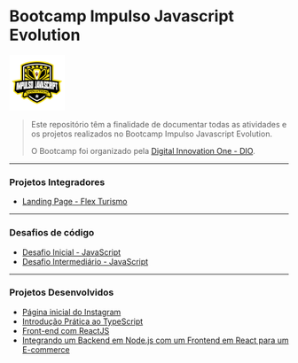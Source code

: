 # Bootcamp Impulso Javascript Evolution 

<img src="imagens/logo-bootcamp.png" style="width:100px;"/>

> Este repositório têm a finalidade de documentar todas as atividades e os projetos realizados no Bootcamp Impulso Javascript Evolution. 
>
> O Bootcamp foi organizado pela [Digital Innovation One - DIO](https://web.dio.me/home).

---

### Projetos Integradores 

- [Landing Page - Flex Turismo](01-projetos-integradores/01-landing-page-flex-turismo)

---

### Desafios de código

- [Desafio Inicial - JavaScript](02-desafios-de-codigo/01-desafio-inicial-js)
- [Desafio Intermediário - JavaScript](02-desafios-de-codigo/02-desafio-intermediario-js)

---

### Projetos Desenvolvidos

- [Página inicial do Instagram](03-projetos-desenvolvidos/01-pagina-inicial-do-Instagram)
- [Introdução Prática ao TypeScript](03-projetos-desenvolvidos/02-introducao-pratica-typescript)
- [Front-end com ReactJS](03-projetos-desenvolvidos/03-frontend-reactjs)
- [Integrando um Backend em Node.js com um Frontend em React para um E-commerce](03-projetos-desenvolvidos/04-integrando-backend-com-frontend)

